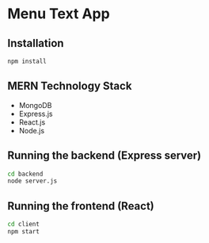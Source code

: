 # Menu Text App

## Installation
```bash
npm install
```

## MERN Technology Stack
- MongoDB
- Express.js
- React.js
- Node.js

## Running the backend (Express server)
```bash
cd backend
node server.js
```

## Running the frontend (React)
```bash
cd client
npm start
```
